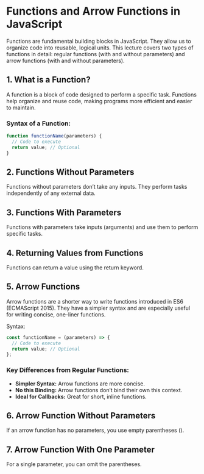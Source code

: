 # Functions and Arrow Functions in JavaScript

Functions are fundamental building blocks in JavaScript. They allow us to organize code into reusable, logical units. This lecture covers two types of functions in detail: regular functions (with and without parameters) and arrow functions (with and without parameters).

## 1. What is a Function?


A function is a block of code designed to perform a specific task. Functions help organize and reuse code, making programs more efficient and easier to maintain.

### Syntax of a Function:

```javascript
function functionName(parameters) {
  // Code to execute
  return value; // Optional
}
```

## 2. Functions Without Parameters

Functions without parameters don’t take any inputs. They perform tasks independently of any external data.

## 3. Functions With Parameters

Functions with parameters take inputs (arguments) and use them to perform specific tasks.

## 4. Returning Values from Functions

Functions can return a value using the return keyword.

## 5. Arrow Functions

Arrow functions are a shorter way to write functions introduced in ES6 (ECMAScript 2015). They have a simpler syntax and are especially useful for writing concise, one-liner functions.

Syntax:

```javascript
const functionName = (parameters) => {
  // Code to execute
  return value; // Optional
};
```

### Key Differences from Regular Functions:

- **Simpler Syntax:** Arrow functions are more concise.
- **No this Binding:** Arrow functions don’t bind their own this context.
- **Ideal for Callbacks:** Great for short, inline functions.

## 6. Arrow Function Without Parameters

If an arrow function has no parameters, you use empty parentheses ().

## 7. Arrow Function With One Parameter

For a single parameter, you can omit the parentheses.
